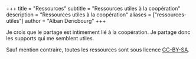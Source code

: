 +++
title = "Ressources"
subtitle = "Ressources utiles à la coopération"
description = "Ressources utiles à la coopération"
aliases = ["ressources-utiles"]
author = "Alban Dericbourg"
+++

Je crois que le partage est intimement lié à la coopération. Je partage donc les supports qui me semblent utiles.

Sauf mention contraire, toutes les ressources sont sous licence [CC-BY-SA](https://creativecommons.org/licenses/by-sa/4.0/deed.fr).
